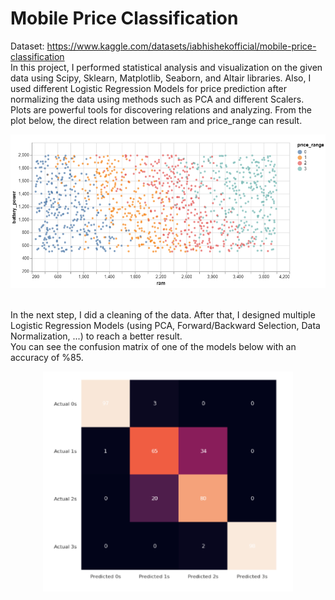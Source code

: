 # Mobile Price Classification
Dataset: https://www.kaggle.com/datasets/iabhishekofficial/mobile-price-classification <br>
In this project, I performed statistical analysis and visualization on the given data using Scipy, Sklearn, Matplotlib, Seaborn, and Altair libraries.
Also, I used different Logistic Regression Models for price prediction after normalizing the data using methods such as PCA and different Scalers.<br>
Plots are powerful tools for discovering relations and analyzing. From the plot below, the direct relation between ram and price_range can result.<br>
<div align=center>
  <img src="./assets/1.PNG" width="600"/>
</div>
<br>

In the next step, I did a cleaning of the data. After that, I designed multiple Logistic Regression Models (using PCA, Forward/Backward Selection, Data Normalization, ...) to reach a better result.<br> 
You can see the confusion matrix of one of the models below with an accuracy of %85.<br>
<div align=center>
  <img src="./assets/2.PNG" width="400"/>
</div>
